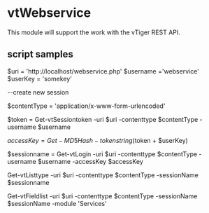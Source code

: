 # vtWebservice
This module will support the work with the vTiger REST API.

## script samples


$uri = 'http://localhost/webservice.php'
$username ='webservice'
$userKey = 'somekey'

--create new session

$contentType = 'application/x-www-form-urlencoded'

$token = Get-vtSessiontoken -uri $uri -contenttype $contentType -username $username

$accessKey =Get-MD5Hash -tokenstring ($token + $userKey)

$sessionname = Get-vtLogin -uri $uri -contenttype $contentType -username $username -accessKey $accessKey


Get-vtListtype -uri $uri -contenttype $contentType -sessionName $sessionname 

Get-vtFieldlist -uri $uri -contenttype $contentType -sessionName $sessionName -module 'Services'
